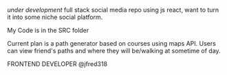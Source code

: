 *under development* full stack social media repo using js react, want to turn it into some niche social platform. 

My Code is in the SRC folder

Current plan is a path generator based on courses using maps API. 
Users can view friend's paths and where they will be/walking at sometime of day. 


FRONTEND DEVELOPER @jfred318
